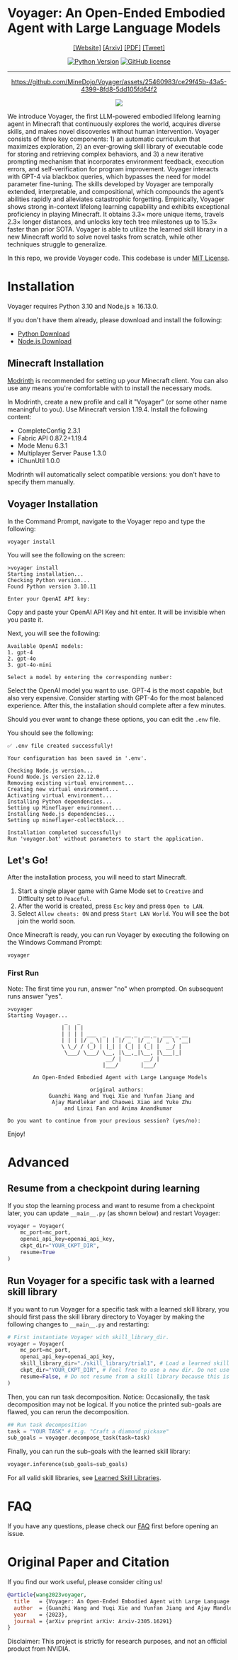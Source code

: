 # Voyager: An Open-Ended Embodied Agent with Large Language Models
<div align="center">

[[Website]](https://voyager.minedojo.org/)
[[Arxiv]](https://arxiv.org/abs/2305.16291)
[[PDF]](https://voyager.minedojo.org/assets/documents/voyager.pdf)
[[Tweet]](https://twitter.com/DrJimFan/status/1662115266933972993?s=20)

[![Python Version](https://img.shields.io/badge/Python-3.9-blue.svg)](https://github.com/MineDojo/Voyager)
[![GitHub license](https://img.shields.io/github/license/MineDojo/Voyager)](https://github.com/MineDojo/Voyager/blob/main/LICENSE)
______________________________________________________________________


https://github.com/MineDojo/Voyager/assets/25460983/ce29f45b-43a5-4399-8fd8-5dd105fd64f2

![](images/pull.png)


</div>

We introduce Voyager, the first LLM-powered embodied lifelong learning agent
in Minecraft that continuously explores the world, acquires diverse skills, and
makes novel discoveries without human intervention. Voyager consists of three
key components: 1) an automatic curriculum that maximizes exploration, 2) an
ever-growing skill library of executable code for storing and retrieving complex
behaviors, and 3) a new iterative prompting mechanism that incorporates environment
feedback, execution errors, and self-verification for program improvement.
Voyager interacts with GPT-4 via blackbox queries, which bypasses the need for
model parameter fine-tuning. The skills developed by Voyager are temporally
extended, interpretable, and compositional, which compounds the agent’s abilities
rapidly and alleviates catastrophic forgetting. Empirically, Voyager shows
strong in-context lifelong learning capability and exhibits exceptional proficiency
in playing Minecraft. It obtains 3.3× more unique items, travels 2.3× longer
distances, and unlocks key tech tree milestones up to 15.3× faster than prior SOTA.
Voyager is able to utilize the learned skill library in a new Minecraft world to
solve novel tasks from scratch, while other techniques struggle to generalize.

In this repo, we provide Voyager code. This codebase is under [MIT License](LICENSE).

# Installation
Voyager requires Python 3.10 and Node.js ≥ 16.13.0.

If you don't have them already, please download and install the following:

- [Python Download](https://www.python.org/downloads/release/python-31011/)
- [Node.js Download](https://nodejs.org/en/download/package-manager)

## Minecraft Installation

[Modrinth](https://modrinth.com/) is recommended for setting up your Minecraft client. You can also 
use any means you're comfortable with to install the necessary mods. 

In Modrinth, create a new profile and call it "Voyager" (or some other name meaningful to you). Use
Minecraft version 1.19.4. Install the following content:

- CompleteConfig 2.3.1
- Fabric API 0.87.2+1.19.4
- Mode Menu 6.3.1
- Multiplayer Server Pause 1.3.0
- iChunUtil 1.0.0

Modrinth will automatically select compatible versions: you don't have to specify them manually.
## Voyager Installation

In the Command Prompt, navigate to the Voyager repo and type the following: 
```
voyager install
```

You will see the following on the screen:
```
>voyager install
Starting installation...
Checking Python version...
Found Python version 3.10.11

Enter your OpenAI API key:
```
Copy and paste your OpenAI API Key and hit enter. It will be invisible when you paste it.

Next, you will see the following:
```
Available OpenAI models:
1. gpt-4
2. gpt-4o
3. gpt-4o-mini

Select a model by entering the corresponding number:
```
Select the OpenAI model you want to use. GPT-4 is the most capable, but also very expensive. Consider
starting with GPT-4o for the most balanced experience. After this, the installation should complete
after a few minutes.

Should you ever want to change these options, you can edit the `.env` file.

You should see the following:
```
✅ .env file created successfully!

Your configuration has been saved in '.env'.

Checking Node.js version...
Found Node.js version 22.12.0
Removing existing virtual environment...
Creating new virtual environment...
Activating virtual environment...
Installing Python dependencies...
Setting up Mineflayer environment...
Installing Node.js dependencies...
Setting up mineflayer-collectblock...

Installation completed successfully!
Run 'voyager.bat' without parameters to start the application.
```
## Let's Go!

After the installation process, you will need to start Minecraft.
  1. Start a single player game with Game Mode set to `Creative` and Difficulty set to `Peaceful`. 
  2. After the world is created, press `Esc` key and press `Open to LAN`. 
  3. Select `Allow cheats: ON` and press `Start LAN World`. You will see the bot join the world soon. 

Once Minecraft is ready, you can run Voyager by executing the following on the Windows Command Prompt:
```
voyager
```
### First Run 
Note: The first time you run, answer "no" when prompted. On subsequent runs answer "yes".
```
>voyager
Starting Voyager...
                  _   _
                 | | | |
                 | | | | ___  _   _  __ _  __ _  ___ _ __
                 | | | |/ _ \| | | |/ _` |/ _` |/ _ \ '__|
                 \ \_/ / (_) | |_| | (_| | (_| |  __/ |
                  \___/ \___/ \__, |\__,_|\__, |\___|_|
                               __/ |       __/ |
                              |___/       |___/

        An Open-Ended Embodied Agent with Large Language Models

                          original authors:
             Guanzhi Wang and Yuqi Xie and Yunfan Jiang and
              Ajay Mandlekar and Chaowei Xiao and Yuke Zhu
                  and Linxi Fan and Anima Anandkumar

Do you want to continue from your previous session? (yes/no):
```

Enjoy!

# Advanced
## Resume from a checkpoint during learning

If you stop the learning process and want to resume from a checkpoint later, you can update `__main__.py` (as shown below) and restart Voyager:
```python
voyager = Voyager(
    mc_port=mc_port,
    openai_api_key=openai_api_key,
    ckpt_dir="YOUR_CKPT_DIR",
    resume=True
)
```

## Run Voyager for a specific task with a learned skill library

If you want to run Voyager for a specific task with a learned skill library, you should first pass the skill library directory to Voyager by making the following changes to `__main__.py` and restarting:
```python
# First instantiate Voyager with skill_library_dir.
voyager = Voyager(
    mc_port=mc_port,
    openai_api_key=openai_api_key,
    skill_library_dir="./skill_library/trial1", # Load a learned skill library.
    ckpt_dir="YOUR_CKPT_DIR", # Feel free to use a new dir. Do not use the same dir as skill library because new events will still be recorded to ckpt_dir. 
    resume=False, # Do not resume from a skill library because this is not learning.
)
```
Then, you can run task decomposition. Notice: Occasionally, the task decomposition may not be logical. If you notice the printed sub-goals are flawed, you can rerun the decomposition.
```python
## Run task decomposition
task = "YOUR TASK" # e.g. "Craft a diamond pickaxe"
sub_goals = voyager.decompose_task(task=task)
```
Finally, you can run the sub-goals with the learned skill library:
```python
voyager.inference(sub_goals=sub_goals)
```

For all valid skill libraries, see [Learned Skill Libraries](skill_library/README.md).

# FAQ
If you have any questions, please check our [FAQ](FAQ.md) first before opening an issue.

# Original Paper and Citation

If you find our work useful, please consider citing us! 

```bibtex
@article{wang2023voyager,
  title   = {Voyager: An Open-Ended Embodied Agent with Large Language Models},
  author  = {Guanzhi Wang and Yuqi Xie and Yunfan Jiang and Ajay Mandlekar and Chaowei Xiao and Yuke Zhu and Linxi Fan and Anima Anandkumar},
  year    = {2023},
  journal = {arXiv preprint arXiv: Arxiv-2305.16291}
}
```

Disclaimer: This project is strictly for research purposes, and not an official product from NVIDIA.
